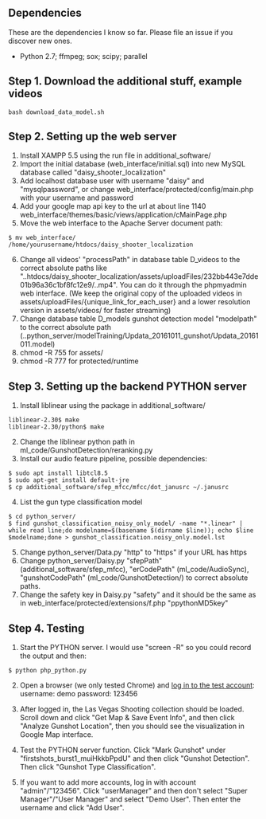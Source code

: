 ## Dependencies
These are the dependencies I know so far. Please file an issue if you discover new ones.
+ Python 2.7; ffmpeg; sox; scipy; parallel

## Step 1. Download the additional stuff, example videos
```
bash download_data_model.sh
```

## Step 2. Setting up the web server
1. Install XAMPP 5.5 using the run file in additional_software/
2. Import the initial database (web_interface/initial.sql) into new MySQL database called "daisy_shooter_localization"
3. Add localhost database user with username "daisy" and "mysqlpassword", or change web_interface/protected/config/main.php with your username and password
4. Add your google map api key to the url at about line 1140 web_interface/themes/basic/views/application/cMainPage.php
5. Move the web interface to the Apache Server document path:
```
$ mv web_interface/ /home/yourusername/htdocs/daisy_shooter_localization
```
6. Change all videos' "processPath" in database table D_videos to the correct absolute paths like "..htdocs/daisy_shooter_localization/assets/uploadFiles/232bb443e7dde01b96a36c1bf8fc12e9/..mp4". You can do it through the phpmyadmin web interface. (We keep the original copy of the uploaded videos in assets/uploadFiles/{unique_link_for_each_user} and a lower resolution version in assets/videos/ for faster streaming)
7. Change database table D_models gunshot detection model "modelpath" to the correct absolute path (..python_server/modelTraining/Updata_20161011_gunshot/Updata_20161011.model)
8. chmod -R 755 for assets/
9. chmod -R 777 for protected/runtime

 

## Step 3. Setting up the backend PYTHON server
1. Install liblinear using the package in additional_software/
```
liblinear-2.30$ make
liblinear-2.30/python$ make
```
2. Change the liblinear python path in ml_code/GunshotDetection/reranking.py
3. Install our audio feature pipeline, possible dependencies:
```
$ sudo apt install libtcl8.5
$ sudo apt-get install default-jre
$ cp additional_software/sfep_mfcc/mfcc/dot_janusrc ~/.janusrc
```
4. List the gun type classification model
```
$ cd python_server/
$ find gunshot_classification_noisy_only_model/ -name "*.linear" | while read line;do modelname=$(basename $(dirname $line)); echo $line $modelname;done > gunshot_classification.noisy_only.model.lst
```
5. Change python_server/Data.py "http" to "https" if your URL has https
6. Change python_server/Daisy.py "sfepPath" (additional_software/sfep_mfcc), "erCodePath" (ml_code/AudioSync), "gunshotCodePath" (ml_code/GunshotDetection/) to correct absolute paths.
7. Change the safety key in Daisy.py "safety" and it should be the same as in web_interface/protected/extensions/f.php "ppythonMD5key"

## Step 4. Testing
1. Start the PYTHON server. I would use "screen -R" so you could record the output and then:
```
$ python php_python.py
```
2. Open a browser (we only tested Chrome) and [log in to the test account](http://127.0.0.1/daisy_shooter_localization/index.php/site/login?redirect=):
username: demo
password: 123456

3. After logged in, the Las Vegas Shooting collection should be loaded. Scroll down and click "Get Map & Save Event Info", and then click "Analyze Gunshot Location", then you should see the visualization in Google Map interface.

4. Test the PYTHON server function. Click "Mark Gunshot" under "firstshots_burst1_muiHkkbPpdU" and then click "Gunshot Detection". Then click "Gunshot Type Classification".

5. If you want to add more accounts, log in with account "admin"/"123456". Click "userManager" and then don't select "Super Manager"/"User Manager" and select "Demo User". Then enter the username and click "Add User".
